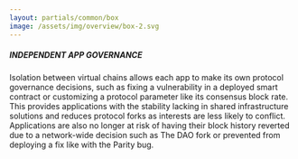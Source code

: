 ```yaml
---
layout: partials/common/box
image: /assets/img/overview/box-2.svg
---
```


##### INDEPENDENT APP GOVERNANCE

Isolation between virtual chains allows each app to make its own protocol governance decisions, such as fixing a vulnerability in a deployed smart contract or customizing a protocol parameter like its consensus block rate. This provides applications with the stability lacking in shared infrastructure solutions and reduces protocol forks as interests are less likely to conflict. Applications are also no longer at risk of having their block history reverted due to a network-wide decision such as The DAO fork or prevented from deploying a fix like with the Parity bug.
